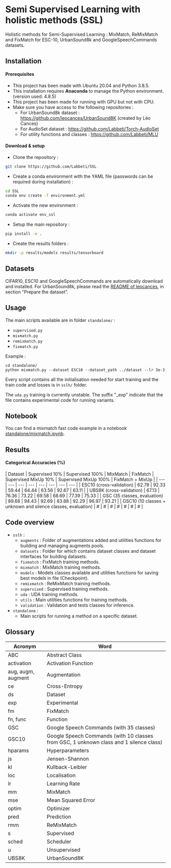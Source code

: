 # Semi Supervised Learning with holistic methods (SSL)

Holistic methods for Semi-Supervised Learning : MixMatch, ReMixMatch and FixMatch for ESC-10, UrbanSound8k and GoogleSpeechCommands datasets.

[comment]: <>  (TODO : CIFAR-10 still need to be fixed)

## Installation
#### Prerequisites
- This project has been made with Ubuntu 20.04 and Python 3.8.5.
- This installation requires **Anaconda** to manage the Python environment. (version used: 4.8.5) 
- This project has been made for running with GPU but not with CPU.
- Make sure you have access to the following repositories : 
  - For UrbanSound8k dataset : https://github.com/leocances/UrbanSound8K (created by Léo Cances)
  - For AudioSet dataset : https://github.com/Labbeti/Torch-AudioSet
  - For utility functions and classes : https://github.com/Labbeti/MLU

#### Download & setup
- Clone the repository :
```bash
git clone https://github.com/Labbeti/SSL
```
- Create a conda environment with the YAML file (passwords can be required during installation) :
```bash
cd SSL
conda env create -f environment.yml
```
- Activate the new environment :
```bash
conda activate env_ssl
```
- Setup the main repository :
```bash
pip install -e .
```
- Create the results folders :
```bash
mkdir -p results/models results/tensorboard
```

## Datasets
CIFAR10, ESC10 and GoogleSpeechCommands are automatically download and installed.
For UrbanSound8k, please read the [README of leocances](https://github.com/leocances/UrbanSound8K/blob/master/README.md#prepare-the-dataset), in section "Prepare the dataset". 

## Usage
The main scripts available are in folder ```standalone/``` :
- ```supervised.py```
- ```mixmatch.py```
- ```remixmatch.py```
- ```fixmatch.py```

Example :
```
cd standalone/
python mixmatch.py --dataset ESC10 --dataset_path ../dataset --lr 3e-3
```

Every script contains all the initialisation needed for start training and the train code and losses is in ```sslh/``` folder.

The ```uda.py``` training is currently unstable.
The suffix "_exp" indicate that the file contains experimental code for running variants.

[comment]: <>  (Mettre uda.py quand il marchera)

## Notebook
You can find a mixmatch fast code example in a notebook [standalone/mixmatch.ipynb](https://github.com/Labbeti/SSL/blob/master/standalone/mixmatch.ipynb).

## Results

#### Categorical Accuracies (%)
[comment]: <> (TODO)
| Dataset | Supervised 10% | Supervised 100% | MixMatch | FixMatch | Supervised MixUp 10% | Supervised MixUp 100% | FixMatch + MixUp |
| --- | --- | --- | --- | --- | --- | --- | --- |
| ESC10 (cross-validation) | 62.78 | 92.33 | 59.44 | 64.44 | 63.56 | 92.67 | 63.11 |
| UBS8K (cross-validation) | 67.13 | 76.36 | 73.22 | 69.58 | 68.69 | 77.39 | 75.33 |
| GSC (35 classes, evaluation) | 89.68 | 94.43 | 92.69 | 83.88 | 92.29 | 96.97 | 93.21 |
| GSC10 (10 classes + unknown and silence classes, evaluation) | # | # | # | # | # | # | # |

## Code overview 
- ```sslh``` :
    - ```augments``` : Folder of augmentations added and utilities functions for building and managing augments pools.
    - ```datasets``` : Folder for which contains dataset classes and dataset interfaces for building datasets.
    - ```fixmatch``` : FixMatch training methods.
    - ```mixmatch``` : MixMatch training methods.
    - ```models``` : Models classes available and utilities functions for saving best models in file (Checkpoint).
    - ```remixmatch``` : ReMixMatch training methods.
    - ```supervised``` : Supervised training methods.
    - ```uda``` : UDA training methods.
    - ```utils``` : Main utilities functions for training methods.
    - ```validation``` : Validation and tests classes for inference.
- ```standalone``` :
    - Main scripts for running a method on a specific dataset.

## Glossary
| Acronym | Word |
| --- | --- |
| ABC | Abstract Class |
| activation | Activation Function |
| aug, augm, augment | Augmentation |
| ce | Cross-Entropy |
| ds | Dataset |
| exp | Experimental |
| fm | FixMatch |
| fn, func | Function |
| GSC | Google Speech Commands (with 35 classes) |
| GSC10 | Google Speech Commands (with 10 classes from GSC, 1 unknown class and 1 silence class) |
| hparams | Hyperparameters |
| js | Jensen-Shannon |
| kl | Kullback-Leibler |
| loc | Localisation |
| lr | Learning Rate |
| mm | MixMatch |
| mse | Mean Squared Error |
| optim | Optimizer |
| pred | Prediction |
| rmm | ReMixMatch |
| s | Supervised |
| sched | Scheduler |
| u | Unsupervised |
| UBS8K | UrbanSound8K |
